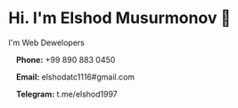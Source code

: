 <h1>Hi. I'm Elshod Musurmonov 👋</h1>
<p>I'm Web Dewelopers</p>
<p><img src = "https://ir.ozone.ru/s3/multimedia-v/6538220191.jpg" style="width:10px;"> <b>Phone:</b> +99 890 883 0450 </p>
<p><img src = "https://i.travelcashinc.com/img/new/cover-letters/email-cover-letter-sample-and-tips.jpg" style="width:10px;"> <b>Email:</b> elshodatc1116#gmail.com </p>
<p><img src = "https://cdn.pixabay.com/photo/2020/11/24/10/03/telegram-5772057_1280.png" style="width:10px;"> <b>Telegram:</b> t.me/elshod1997 </p>
